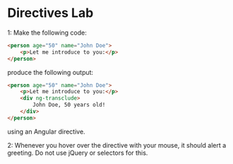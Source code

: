 # Directives Lab
1: Make the following code:

```html
<person age="50" name="John Doe">
	<p>Let me introduce to you:</p>
</person>
```

produce the following output:

```html
<person age="50" name="John Doe">
	<p>Let me introduce to you:</p>
	<div ng-transclude>
		John Doe, 50 years old!
	</div>
</person>
```

using an Angular directive.

2: Whenever you hover over the directive with your mouse, it should alert a greeting. Do not use jQuery or selectors for this.

